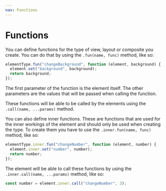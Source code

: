 ```yaml
---
nav: Functions
---
```


# Functions

You can define functions for the type of view, layout or composite you create. You can do that by using the `.fun(name, func)` method, like so:

```javascript
elementType.fun("changeBackground", function (element, background) {
  element.set("background", background);
  return background;
});
```

The first parameter of the function is the element itself. The other parameters are the values that will be passed when calling the function.

These functions will be able to be called by the elements using the `.call(name, ...params)` method.

You can also define inner functions. These are functions that are used for the inner workings of the element and should only be used when creating the type. To create them you have to use the `.inner.fun(name, func)` method, like so:

```javascript
elementType.inner.fun("changeNumber", function (element, number) {
  element.inner.set("number", number);
  return number;
});
```

The element will be able to call these functions by using the `.inner.call(name, ...params)` method, like so:

```javascript
const number = element.inner.call("changeNumber", 3);
```
